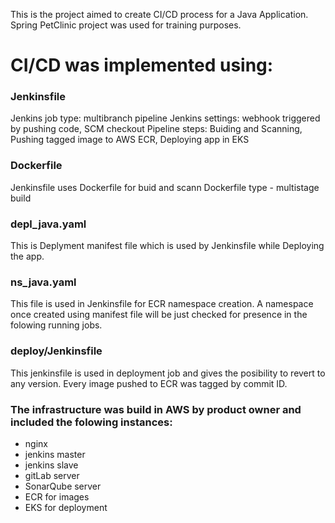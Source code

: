 This is the project aimed to create CI/CD process for a Java Application. Spring PetClinic project was used for training purposes.

# CI/CD was implemented using:

### Jenkinsfile
Jenkins job type: multibranch pipeline
Jenkins settings: webhook triggered by pushing code, SCM checkout
Pipeline steps: Buiding and Scanning, Pushing tagged image to AWS ECR, Deploying app in EKS


### Dockerfile
Jenkinsfile uses Dockerfile for buid and scann
Dockerfile type - multistage build


### depl_java.yaml
This is Deplyment manifest file which is used by Jenkinsfile while Deploying the app. 


### ns_java.yaml
This file is used in Jenkinsfile for ECR namespace creation. A namespace once created using manifest file will be just checked for presence in the folowing running jobs. 


### deploy/Jenkinsfile
This jenkinsfile is used in deployment job and gives the posibility to revert to any version. Every image pushed to ECR was tagged by commit ID.


### The infrastructure was build in AWS by product owner and included the folowing instances:
- nginx
- jenkins master
- jenkins slave
- gitLab server
- SonarQube server
- ECR for images
- EKS for deployment

